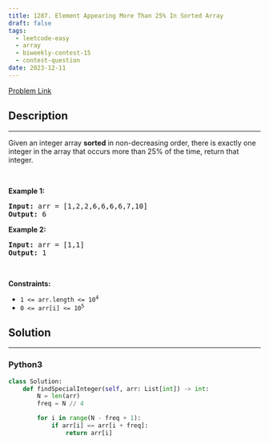 ```yaml
---
title: 1287. Element Appearing More Than 25% In Sorted Array
draft: false
tags: 
  - leetcode-easy
  - array
  - biweekly-contest-15
  - contest-question
date: 2023-12-11
---
```


[Problem Link](https://leetcode.com/problems/element-appearing-more-than-25-in-sorted-array/)

## Description

---
<p>Given an integer array <strong>sorted</strong> in non-decreasing order, there is exactly one integer in the array that occurs more than 25% of the time, return that integer.</p>

<p>&nbsp;</p>
<p><strong class="example">Example 1:</strong></p>

<pre>
<strong>Input:</strong> arr = [1,2,2,6,6,6,6,7,10]
<strong>Output:</strong> 6
</pre>

<p><strong class="example">Example 2:</strong></p>

<pre>
<strong>Input:</strong> arr = [1,1]
<strong>Output:</strong> 1
</pre>

<p>&nbsp;</p>
<p><strong>Constraints:</strong></p>

<ul>
	<li><code>1 &lt;= arr.length &lt;= 10<sup>4</sup></code></li>
	<li><code>0 &lt;= arr[i] &lt;= 10<sup>5</sup></code></li>
</ul>


## Solution

---
### Python3
``` py title='element-appearing-more-than-25-in-sorted-array'
class Solution:
    def findSpecialInteger(self, arr: List[int]) -> int:
        N = len(arr)
        freq = N // 4

        for i in range(N - freq + 1):
            if arr[i] == arr[i + freq]:
                return arr[i]
```


